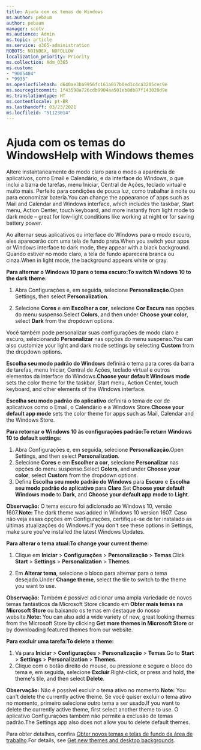 ```yaml
---
title: Ajuda com os temas do Windows
ms.author: pebaum
author: pebaum
manager: scotv
ms.audience: Admin
ms.topic: article
ms.service: o365-administration
ROBOTS: NOINDEX, NOFOLLOW
localization_priority: Priority
ms.collection: Adm_O365
ms.custom:
- "9005404"
- "9935"
ms.openlocfilehash: d640ae3ba9956fc161a017b0ed1c4ca3205cec9e
ms.sourcegitcommit: 1f43598a726cdb9904aa501eb8db87f143020d9e
ms.translationtype: HT
ms.contentlocale: pt-BR
ms.lasthandoff: 03/23/2021
ms.locfileid: "51123014"
---
```

# <a name="help-with-windows-themes"></a><span data-ttu-id="4ec24-102">Ajuda com os temas do Windows</span><span class="sxs-lookup"><span data-stu-id="4ec24-102">Help with Windows themes</span></span>

<span data-ttu-id="4ec24-103">Altere instantaneamente do modo claro para o modo a aparência de aplicativos, como Email e Calendário, e da interface do Windows, o que inclui a barra de tarefas, menu Iniciar, Central de Ações, teclado virtual e muito mais. Perfeito para condições de pouca luz, como trabalhar à noite ou para economizar bateria.</span><span class="sxs-lookup"><span data-stu-id="4ec24-103">You can change the appearance of apps such as Mail and Calendar and Windows interface, which includes the taskbar, Start menu, Action Center, touch keyboard, and more instantly from light mode to dark mode – great for low-light conditions like working at night or for saving battery power.</span></span>  

<span data-ttu-id="4ec24-104">Ao alternar seus aplicativos ou interface do Windows para o modo escuro, eles aparecerão com uma tela de fundo preta.</span><span class="sxs-lookup"><span data-stu-id="4ec24-104">When you switch your apps or Windows interface to dark mode, they appear with a black background.</span></span> <span data-ttu-id="4ec24-105">Quando estiver no modo claro, a tela de fundo aparecerá branca ou cinza.</span><span class="sxs-lookup"><span data-stu-id="4ec24-105">When in light mode, the background appears white or gray.</span></span>
 
<span data-ttu-id="4ec24-106">**Para alternar o Windows 10 para o tema escuro:**</span><span class="sxs-lookup"><span data-stu-id="4ec24-106">**To switch Windows 10 to the dark theme:**</span></span>

1. <span data-ttu-id="4ec24-107">Abra Configurações e, em seguida, selecione **Personalização**.</span><span class="sxs-lookup"><span data-stu-id="4ec24-107">Open Settings, then select **Personalization**.</span></span>
  
1. <span data-ttu-id="4ec24-108">Selecione **Cores** e em **Escolher a cor**, selecione **Cor Escura** nas opções do menu suspenso.</span><span class="sxs-lookup"><span data-stu-id="4ec24-108">Select **Colors**, and then under **Choose your color**, select **Dark** from the dropdown options.</span></span>

<span data-ttu-id="4ec24-109">Você também pode personalizar suas configurações de modo claro e escuro, selecionando **Personalizar** nas opções do menu suspenso.</span><span class="sxs-lookup"><span data-stu-id="4ec24-109">You can also customize your light and dark mode settings by selecting **Custom** from the dropdown options.</span></span>

<span data-ttu-id="4ec24-110">**Escolha seu modo padrão do Windows** definirá o tema para cores da barra de tarefas, menu Iniciar, Central de Ações, teclado virtual e outros elementos da interface do Windows.</span><span class="sxs-lookup"><span data-stu-id="4ec24-110">**Choose your default Windows mode** sets the color theme for the taskbar, Start menu, Action Center, touch keyboard, and other elements of the Windows interface.</span></span>  

<span data-ttu-id="4ec24-111">**Escolha seu modo padrão do aplicativo** definirá o tema de cor de aplicativos como o Email, o Calendário e a Windows Store.</span><span class="sxs-lookup"><span data-stu-id="4ec24-111">**Choose your default app mode** sets the color theme for apps such as Mail, Calendar and the Windows Store.</span></span>
 
<span data-ttu-id="4ec24-112">**Para retornar o Windows 10 às configurações padrão:**</span><span class="sxs-lookup"><span data-stu-id="4ec24-112">**To return Windows 10 to default settings:**</span></span>

1. <span data-ttu-id="4ec24-113">Abra Configurações e, em seguida, selecione **Personalização**.</span><span class="sxs-lookup"><span data-stu-id="4ec24-113">Open Settings, and then select **Personalization**.</span></span>  
1. <span data-ttu-id="4ec24-114">Selecione **Cores** e em **Escolher a cor**, selecione **Personalizar** nas opções do menu suspenso.</span><span class="sxs-lookup"><span data-stu-id="4ec24-114">Select **Colors**, and under **Choose your color**, select **Custom** from the dropdown options.</span></span>  
1. <span data-ttu-id="4ec24-115">Defina **Escolha seu modo padrão do Windows** para **Escuro** e **Escolha seu modo padrão do aplicativo** para **Claro**.</span><span class="sxs-lookup"><span data-stu-id="4ec24-115">Set **Choose your default Windows mode** to **Dark**, and **Choose your default app mode** to **Light**.</span></span>

<span data-ttu-id="4ec24-116">**Observação:** O tema escuro foi adicionado ao Windows 10, versão 1607.</span><span class="sxs-lookup"><span data-stu-id="4ec24-116">**Note:** The dark theme was added in Windows 10 version 1607.</span></span> <span data-ttu-id="4ec24-117">Caso não veja essas opções em Configurações, certifique-se de ter instalado as últimas atualizações do Windows.</span><span class="sxs-lookup"><span data-stu-id="4ec24-117">If you don't see these options in Settings, make sure you've installed the latest Windows Updates.</span></span>

<span data-ttu-id="4ec24-118">**Para alterar o tema atual:**</span><span class="sxs-lookup"><span data-stu-id="4ec24-118">**To change your current theme:**</span></span>

1. <span data-ttu-id="4ec24-119">Clique em **Iniciar** > **Configurações** > **Personalização** > **Temas**.</span><span class="sxs-lookup"><span data-stu-id="4ec24-119">Click **Start** > **Settings** > **Personalization** > **Themes**.</span></span>  

1. <span data-ttu-id="4ec24-120">Em **Alterar tema**, selecione o bloco para alternar para o tema desejado.</span><span class="sxs-lookup"><span data-stu-id="4ec24-120">Under **Change theme**, select the tile to switch to the theme you want to use.</span></span> 

<span data-ttu-id="4ec24-121">**Observação:** Também é possível adicionar uma ampla variedade de novos temas fantásticos da Microsoft Store clicando em **Obter mais temas na Microsoft Store** ou baixando os temas em destaque do nosso website.</span><span class="sxs-lookup"><span data-stu-id="4ec24-121">**Note:** You can also add a wide variety of new, great looking themes from the Microsoft Store by clicking **Get more themes in Microsoft Store** or by downloading featured themes from our website.</span></span>

<span data-ttu-id="4ec24-122">**Para excluir uma tarefa:**</span><span class="sxs-lookup"><span data-stu-id="4ec24-122">**To delete a theme:**</span></span>

1. <span data-ttu-id="4ec24-123">Vá para **Iniciar** > **Configurações** > **Personalização** > **Temas**.</span><span class="sxs-lookup"><span data-stu-id="4ec24-123">Go to **Start** > **Settings** > **Personalization** > **Themes**.</span></span> 
1. <span data-ttu-id="4ec24-124">Clique com o botão direito do mouse, ou pressione e segure o bloco do tema e, em seguida, selecione **Excluir**.</span><span class="sxs-lookup"><span data-stu-id="4ec24-124">Right-click, or press and hold, the theme's tile, and then select **Delete**.</span></span> 

<span data-ttu-id="4ec24-125">**Observação:** Não é possível excluir o tema ativo no momento.</span><span class="sxs-lookup"><span data-stu-id="4ec24-125">**Note:** You can't delete the currently active theme.</span></span> <span data-ttu-id="4ec24-126">Se você quiser excluir o tema ativo no momento, primeiro selecione outro tema a ser usado.</span><span class="sxs-lookup"><span data-stu-id="4ec24-126">If you want to delete the currently active theme, first select another theme to use.</span></span> <span data-ttu-id="4ec24-127">O aplicativo Configurações também não permite a exclusão de temas padrão.</span><span class="sxs-lookup"><span data-stu-id="4ec24-127">The Settings app also does not allow you to delete default themes.</span></span>

<span data-ttu-id="4ec24-128">Para obter detalhes, confira [Obter novos temas e telas de fundo da área de trabalho](https://support.microsoft.com/windows/get-new-themes-and-desktop-backgrounds-09e3e0a6-02e3-5ecd-22a1-5d048e3cb0d3).</span><span class="sxs-lookup"><span data-stu-id="4ec24-128">For details, see [Get new themes and desktop backgrounds](https://support.microsoft.com/windows/get-new-themes-and-desktop-backgrounds-09e3e0a6-02e3-5ecd-22a1-5d048e3cb0d3).</span></span>
